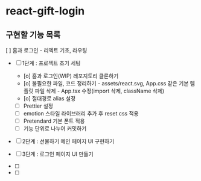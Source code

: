 # react-gift-login

## 구현할 기능 목록
[ ] 홈과 로그인 - 리엑트 기초, 라우팅
- [ ] 1단계 : 프로젝트 초기 세팅
  - [o] 홈과 로그인(WIP) 레포지토리 클론하기
  - [o] 불필요한 파일, 코드 정리하기
        - assets/react.svg, App.css 같은 기본 템플릿 파일 삭제
        - App.tsx 수정(import 삭제, className 삭제)
  - [o] 절대경로 alias 설정
  - [ ] Prettier 설정
  - [ ] emotion 스타일 라이브러리 추가 후 reset css 적용
  - [ ] Pretendard 기본 폰트 적용
  - [ ] 기능 단위로 나누어 커밋하기

- [ ] 2단계 : 선물하기 메인 페이지 UI 구현하기
- [ ] 3단계 : 로그인 페이지 UI 만들기

- [ ] 
- [ ] 